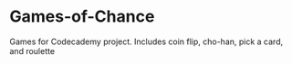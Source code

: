 # Games-of-Chance
Games for Codecademy project. Includes coin flip, cho-han, pick a card, and roulette
